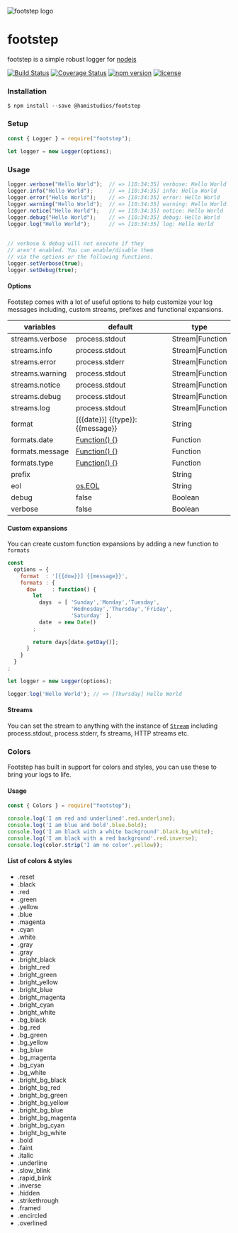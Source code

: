 ![footstep logo](https://www.hamistudios.com/assets/img/footstep_icon_transparent.png)

# footstep  
footstep is a simple robust logger for [nodejs](https://nodejs.org/en/)  

[![Build Status](https://travis-ci.org/hamistudios/footstep.svg?branch=master)](https://travis-ci.org/hamistudios/footstep)
[![Coverage Status](https://coveralls.io/repos/github/hamistudios/footstep/badge.svg?branch=master)](https://coveralls.io/github/hamistudios/footstep?branch=master)
[![npm version](https://img.shields.io/npm/v/@hamistudios/footstep.svg)](https://www.npmjs.com/package/@hamistudios/footstep)
[![license](https://img.shields.io/github/license/hamistudios/footstep.svg)](https://github.com/hamistudios/footstep/blob/master/LICENSE.md)


### Installation  
```  
$ npm install --save @hamistudios/footstep  
```  
  
### Setup  
```javascript  
const { Logger } = require("footstep");  
  
let logger = new Logger(options);  
```  
  
### Usage  
```javascript  
logger.verbose("Hello World");  // => [10:34:35] verbose: Hello World  
logger.info("Hello World");     // => [10:34:35] info: Hello World  
logger.error("Hello World");    // => [10:34:35] error: Hello World  
logger.warning("Hello World");  // => [10:34:35] warning: Hello World  
logger.notice("Hello World");   // => [10:34:35] notice: Hello World  
logger.debug("Hello World");    // => [10:34:35] debug: Hello World  
logger.log("Hello World");      // => [10:34:35] log: Hello World  
  
  
// verbose & debug will not execute if they  
// aren't enabled. You can enable/disable them  
// via the options or the following functions.  
logger.setVerbose(true);  
logger.setDebug(true);  
```
  
#### Options  
Footstep comes with a lot of useful options to help customize your log messages including, custom streams, prefixes and functional expansions.   
  
| variables       | default                                            | type                 |
|-----------------|----------------------------------------------------|----------------------|
| streams.verbose | process.stdout                                     | Stream&#124;Function |
| streams.info    | process.stdout                                     | Stream&#124;Function |
| streams.error   | process.stderr                                     | Stream&#124;Function |
| streams.warning | process.stdout                                     | Stream&#124;Function |
| streams.notice  | process.stdout                                     | Stream&#124;Function |
| streams.debug   | process.stdout                                     | Stream&#124;Function |
| streams.log     | process.stdout                                     | Stream&#124;Function |
| format          | [{{date}}] {{type}}: {{message}}                   | String               |
| formats.date    | [Function() {}](/src/Logger.js#L59)                | Function             |
| formats.message | [Function() {}](/src/Logger.js#L71)                | Function             |
| formats.type    | [Function() {}](/src/Logger.js#L76)                | Function             |
| prefix          |                                                    | String               |
| eol             | [os.EOL](https://nodejs.org/api/os.html#os_os_eol) | String               |
| debug           | false                                              | Boolean              |
| verbose         | false                                              | Boolean              |

#### Custom expansions  
  
You can create custom function expansions by adding a new function to `formats`  
  
```javascript  
const  
  options = {
    format  : '[{{dow}}] {{message}}',
    formats : {
      dow     : function() {
        let
          days  = [ 'Sunday','Monday','Tuesday',
                    'Wednesday','Thursday','Friday', 
                    'Saturday' ],
          date  = new Date()
        ;
        
        return days[date.getDay()];  
      }  
    }
  }
;

let logger = new Logger(options);

logger.log('Hello World'); // => [Thursday] Hello World 
```  
  
#### Streams
  
You can set the stream to anything with the instance of [`Stream`](https://nodejs.org/api/stream.html) including process.stdout, process.stderr, fs streams, HTTP streams etc.


### Colors
Footstep has built in support for colors and styles, you can use these to bring your logs to life.

#### Usage
```javascript  
const { Colors } = require("footstep");

console.log('I am red and underlined'.red.underline);  
console.log('I am blue and bold'.blue.bold);  
console.log('I am black with a white background'.black.bg_white);  
console.log('I am black with a red background'.red.inverse);
console.log(color.strip('I am no color'.yellow));
```

#### List of colors & styles
- .reset
- .black
- .red
- .green
- .yellow
- .blue
- .magenta
- .cyan
- .white
- .gray
- .gray
- .bright_black
- .bright_red
- .bright_green
- .bright_yellow
- .bright_blue
- .bright_magenta
- .bright_cyan
- .bright_white
- .bg_black
- .bg_red
- .bg_green
- .bg_yellow
- .bg_blue
- .bg_magenta
- .bg_cyan
- .bg_white
- .bright_bg_black
- .bright_bg_red
- .bright_bg_green
- .bright_bg_yellow
- .bright_bg_blue
- .bright_bg_magenta
- .bright_bg_cyan
- .bright_bg_white
- .bold
- .faint
- .italic
- .underline
- .slow_blink
- .rapid_blink
- .inverse
- .hidden
- .strikethrough
- .framed
- .encircled
- .overlined
